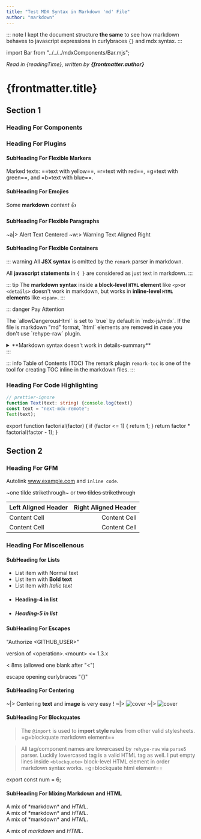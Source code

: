 ```yaml
---
title: "Test MDX Syntax in Markdown 'md' File"
author: "markdown"
---
```

::: note
I kept the document structure **the same** to see how markdown behaves to javascript expressions in curlybraces `{}` and mdx syntax.
:::

import Bar from "../../../mdxComponents/Bar.mjs";

_Read in {readingTime}, written by <Link href="#">**{frontmatter.author}**</Link>_

# {frontmatter.title}

## Section 1

### Heading For Components

<Hello name={props.foo} />

<CountButton />

<Bar enabled={frontmatter.enableImports} />

<Dynamic />

### Heading For Plugins

#### SubHeading For Flexible Markers

Marked texts: ==text with yellow==, =r=text with red==, =g=text with green==, and =b=text with blue==.

#### SubHeading For Emojies

Some **markdown** _content_ :+1:

#### SubHeading For Flexible Paragraphs

~a|> Alert Text Centered
~w:> Warning Text Aligned Right

#### SubHeading For Flexible Containers

::: warning 
All **JSX syntax** is omitted by the `remark` parser in markdown.

All **javascript statements** in `{ }` are considered as just text in markdown.
:::

::: tip
<span>The **markdown syntax** inside **a block-level `HTML` element** like `<p>`or `<details>` doesn't work in markdown, but works in **inline-level `HTML` elements** like `<span>`.</span>
:::

::: danger Pay Attention
<p>The `allowDangerousHtml` is set to `true` by default in `mdx-js/mdx`. If the file is markdown "md" format, `html` elements are removed in case you don't use `rehype-raw` plugin.</p>
<details>
  <summary>**Markdown syntax doesn't work in details-summary**</summary>
  + List item - 1
  + List item - 2
  <p>_The markdown list syntax also doesn't work !_</p>
</details>
:::

::: info Table of Contents (TOC)
The remark plugin `remark-toc` is one of the tool for creating TOC inline in the markdown files.
:::

### Heading For Code Highlighting

```typescript:demo.ts
// prettier-ignore
function Text(text: string) {console.log(text)}
const text = "next-mdx-remote";
Text(text);
```

export function factorial(factor) {
  if (factor <= 1) {
    return 1;
  }
  return factor * factorial(factor - 1);
}

## Section 2

### Heading For GFM

Autolink www.example.com and `inline code`.

~one tilde strikethrough~ or ~~two tildes strikethrough~~

| Left Aligned Header  | Right Aligned Header |
| :------------------- | -------------------: |
| Content Cell         | Content Cell         |
| Content Cell         | Content Cell         |

### Heading For Miscellenous

#### SubHeading for Lists

+ List item with Normal text
+ List item with **Bold text**
+ List item with *Italic text*
+ #### Heading-4 in list
+ ##### Heading-5 in list

#### SubHeading For Escapes

"Authorize \<GITHUB_USER>"

version of \<operation>.\<mount> \<= 1.3.x

< 8ms (allowed one blank after "\<")

escape opening curlybraces "\{}"

#### SubHeading For Centering

~|> Centering **text** and **image** is very easy !
~|> <Image src="/images/cover.png" alt="cover" width={180} height={40} />
~|> ![cover](/images/cover.png)

#### SubHeading For Blockquates

> The `@import` is used to **import style rules** from other valid stylesheets.
> <span>=g=blockquate markdown element==</span>

<BlockQuote>

  All tag/component names are lowercased by `rehype-raw` via `parse5` parser. Luckily lowercased tag is a valid HTML tag as well. I put empty lines inside `<blockquote>` block-level HTML element in order markdown syntax works. <span>=g=blockquate html element==</span>

</blockquote>

export const num = 6;

#### SubHeading For Mixing Markdown and HTML

<div class="note">
A mix of *markdown* and <em>HTML</em>.
</div>

<div class="note">
  A mix of *markdown* and <em>HTML</em>.
</div>

<div class="note">A mix of *markdown* and <em>HTML</em>.</div>

<div class="note">

A mix of *markdown* and <em>HTML</em>.

</div>

